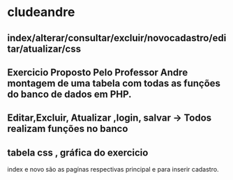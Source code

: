 # cludeandre
index/alterar/consultar/excluir/novocadastro/editar/atualizar/css 
----------------------------------------------------------------------
Exercicio Proposto Pelo Professor Andre
montagem de uma tabela com todas as funções do banco de dados em PHP.
--------------------------------------------------------------------------
Editar,Excluir, Atualizar ,login, salvar -> Todos realizam funções no banco 
--------------------------------------------------------------------------
tabela css , gráfica do exercicio
-----------------------------------------------------------------------------
index e novo são as pagínas respectivas principal e para inserir cadastro.
